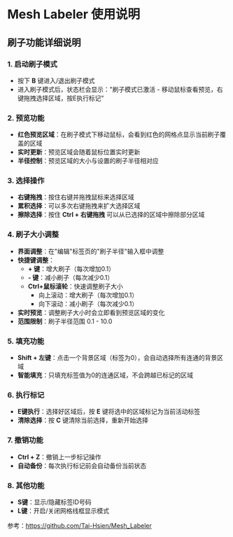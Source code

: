 # Mesh Labeler 使用说明

## 刷子功能详细说明

### 1. 启动刷子模式
- 按下 **B** 键进入/退出刷子模式
- 进入刷子模式后，状态栏会显示："刷子模式已激活 - 移动鼠标查看预览，右键拖拽选择区域，按E执行标记"

### 2. 预览功能
- **红色预览区域**：在刷子模式下移动鼠标，会看到红色的网格点显示当前刷子覆盖的区域
- **实时更新**：预览区域会随着鼠标位置实时更新
- **半径控制**：预览区域的大小与设置的刷子半径相对应

### 3. 选择操作
- **右键拖拽**：按住右键并拖拽鼠标来选择区域
- **累积选择**：可以多次右键拖拽来扩大选择区域
- **擦除选择**：按住 **Ctrl + 右键拖拽** 可以从已选择的区域中擦除部分区域

### 4. 刷子大小调整
- **界面调整**：在"编辑"标签页的"刷子半径"输入框中调整
- **快捷键调整**：
  - **+ 键**：增大刷子（每次增加0.1）
  - **- 键**：减小刷子（每次减少0.1）
  - **Ctrl+鼠标滚轮**：快速调整刷子大小
    - 向上滚动：增大刷子（每次增加0.1）
    - 向下滚动：减小刷子（每次减少0.1）
- **实时预览**：调整刷子大小时会立即看到预览区域的变化
- **范围限制**：刷子半径范围 0.1 - 10.0

### 5. 填充功能
- **Shift + 左键**：点击一个背景区域（标签为0），会自动选择所有连通的背景区域
- **智能填充**：只填充标签值为0的连通区域，不会跨越已标记的区域

### 6. 执行标记
- **E键执行**：选择好区域后，按 **E** 键将选中的区域标记为当前活动标签
- **清除选择**：按 **C** 键清除当前选择，重新开始选择

### 7. 撤销功能
- **Ctrl + Z**：撤销上一步标记操作
- **自动备份**：每次执行标记前会自动备份当前状态

### 8. 其他功能
- **S键**：显示/隐藏标签ID号码
- **L键**：开启/关闭网格线框显示模式



参考：https://github.com/Tai-Hsien/Mesh_Labeler